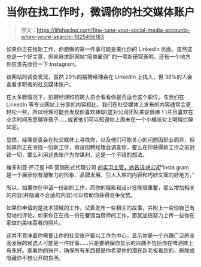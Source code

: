 # 当你在找工作时，微调你的社交媒体账户

> 原文：<https://lifehacker.com/fine-tune-your-social-media-accounts-when-youre-searchi-1825456183>

如果你正在找新工作，你想做的第一件事可能是美化你的 LinkedIn 页面。虽然这总是一个好主意，但来自求职网站“简单雇佣” 的一项新研究表明，还有一个地方你应该先收拾一下:Instagram。



该网站的调查发现，虽然 29%的招聘经理会在 LinkedIn 上找人，但 38%的人会查看求职者的社交媒体账户。

在大多数情况下，招聘经理和招聘人员会看看你是否适合这个职位。与我们在 LinkedIn 等专业网站上分享的内容相比，我们在社交媒体上发布的内容通常会更轻松一些，所以经理可能会发现你喜欢棒球(这对公司团队来说很棒！)并且喜欢在业余时间志愿辅导孩子……或者他们可以知道你上周末在一个小桶派对上喝得烂醉如泥。

显然，经理是否会在社交媒体上寻找你，以及他们可能关心的问题因职业而异，但如果你正在寻找一份新工作，假设招聘经理会调查你，要么在你获得新工作之前封锁一切，要么利用这些账户为你谋利，这是一个不错的想法。

维多利亚·怀汀是 H5 营销形式代理公司 [的实习主管，她告诉*快公司*](https://www.fastcompany.com/40558075/recruiters-look-at-this-more-than-your-linkedin)“insta gram 是一个展示你有凝聚力的形象、品牌发展、引人入胜的内容和巧妙文案的好地方。”

所以，如果你在申请一份新的工作，而你的摄影和设计技能很重要，那么增加相关的内容(并隐藏不合适的内容)可以帮助你获得竞争优势。

如果你申请的是技术领域的工作，试着发布一些相关的故事，并附上一些你自己有见地的评论。如果你正在找一份在餐馆当厨师的工作，那就加倍努力上传一些你在家做的美味菜肴的照片。

这并不意味着你需要让你的社交账户都以工作为中心，显示你是一个兴趣广泛的全面发展的候选人可能是一件好事……只是要确保你显示的兴趣不包括你在啤酒摊上有多好。查看你的账户，确保所有东西都是你希望你的潜在新老板看到的，删除或隐藏你不想公开的东西。